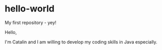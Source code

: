 # hello-world
My first repository - yey!

Hello,

I'm Catalin and I am willing to develop my coding skills in Java especially.
